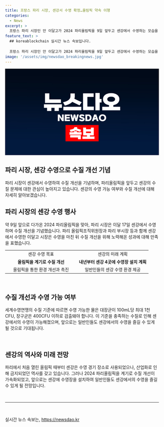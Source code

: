```yaml
---
title: 프랑스 파리 시장, 센강서 수영 확정…올림픽 약속 이행
categories:
  - News
excerpt: >
  프랑스 파리 시장인 안 이달고가 2024 파리올림픽을 9일 앞두고 센강에서 수영하는 모습을 선보였다. 이달고 시장은 수영 후 센강을 정화하기 위해 노력했다고 언급하며, 올림픽 이후에도 센강에서 수영할 수 있도록 하는 것이 목표라고 밝혔다. 센강의 수질 문제로 논란이 있었으나, 최근 수질이 개선되어 일반인도 사용 가능한 수영장이 설치될 계획이라고 한다. 센강은 1923년부터 수영이 금지되어 온 곳으로, 이달고 시장의 행동은 올림픽 수영 경기를 위한 수질 논란을 해소하려는 노력의 일환으로 보인다.
feature_text: >
  ## koreablockchain 실시간 뉴스 속보입니다.

  프랑스 파리 시장인 안 이달고가 2024 파리올림픽을 9일 앞두고 센강에서 수영하는 모습을 선보였다. 이달고 시장은 수영 후 센강을 정화하기 위해 노력했다고 언급하며, 올림픽 이후에도 센강에서 수영할 수 있도록 하는 것이 목표라고 밝혔다. 센강의 수질 문제로 논란이 있었으나, 최근 수질이 개선되어 일반인도 사용 가능한 수영장이 설치될 계획이라고 한다. 센강은 1923년부터 수영이 금지되어 온 곳으로, 이달고 시장의 행동은 올림픽 수영 경기를 위한 수질 논란을 해소하려는 노력의 일환으로 보인다.
image: '/assets/img/newsdao_breakingnews.jpg'
---
```


<p><img src="/assets/img/newsdao_breakingnews.jpg" alt="koreablockchain 속보" /></p>

<h2 data-ke-size="size26">파리 시장, 센강 수영으로 수질 개선 기념</h2>

<p data-ke-size="size16">파리 시장이 센강에서 수영하여 수질 개선을 기념하며, 파리올림픽을 앞두고 센강의 수질 문제에 대한 관심이 높아지고 있습니다. 센강의 수영 가능 여부와 수질 개선에 대해 자세히 알아보겠습니다.</p>

<h2 data-ke-size="size24">파리 시장의 센강 수영 행사</h2>

<p data-ke-size="size16">약 9일 앞으로 다가온 2024 파리올림픽을 맞아, 파리 시장은 이달 17일 센강에서 수영하며 수질 개선을 기념했습니다. 파리 올림픽조직위원장과 파리 부시장 등과 함께 센강에서 수영한 이달고 시장은 수영을 마친 뒤 수질 개선을 위해 노력해온 성과에 대해 만족을 표했습니다.</p>

<table>
  <tr>
    <td style="text-align: center; width: 50%;">센강 수영 목표</td>
    <td style="text-align: center; width: 50%;">센강의 미래 계획</td>
  </tr>
  <tr>
    <td style="text-align: center; height: 17px;"><b>올림픽을 계기로 수질 개선</b></td>
    <td style="text-align: center; height: 17px;"><b>내년부터 센강 4곳에 수영장 설치 계획</b></td>
  </tr>
  <tr>
    <td style="text-align: center; height: 17px;">올림픽을 통한 환경 개선과 촉진</td>
    <td style="text-align: center; height: 17px;">일반인들의 센강 수영 환경 제공</td>
  </tr>
</table>

<p data-ke-size="size16">&nbsp;</p>

<h2 data-ke-size="size24">수질 개선과 수영 가능 여부</h2>

<p data-ke-size="size16">세계수영연맹의 수질 기준에 따르면 수영 가능한 물은 대장균이 100mL당 최대 1천CFU, 장구균은 400CFU 이하로 검출돼야 합니다. 이 기준을 충족하는 수질로 인해 센강에서의 수영이 가능해졌으며, 앞으로는 일반인들도 센강에서의 수영을 즐길 수 있게 될 것으로 기대됩니다.</p>

<p data-ke-size="size16">&nbsp;</p>

<h2 data-ke-size="size24">센강의 역사와 미래 전망</h2>

<p data-ke-size="size16">파리에서 처음 열린 올림픽 때부터 센강은 수영 경기 장소로 사용되었으나, 산업화로 인해 금지되었던 역사를 갖고 있습니다. 그러나 2024 파리올림픽을 계기로 수질 개선이 가속화되었고, 앞으로는 센강에 수영장을 설치하여 일반인들도 센강에서의 수영을 즐길 수 있게 될 전망입니다.</p>

<p data-ke-size="size16">&nbsp;</p>

<hr>

<p data-ke-size="size16">&nbsp;</p>
실시간 뉴스 속보는, <a href="https://newsdao.kr" rel="dofollow">https://newsdao.kr</a>


